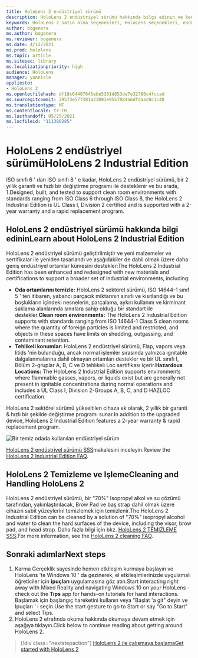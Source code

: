 ```yaml
---
title: HoloLens 2 endüstriyel sürümü
description: HoloLens 2 endüstriyel sürümü hakkında bilgi edinin ve kendinizinkini aldıktan sonra ne yapmanız gerektiğini öğrenin.
keywords: HoloLens 2 satın alma seçenekleri, HoloLens seçenekleri, endüstriyel sürüm
author: bogenera
ms.author: bogenera
ms.reviewer: bogenera
ms.date: 4/12/2021
ms.prod: hololens
ms.topic: article
ms.sitesec: library
ms.localizationpriority: high
audience: HoloLens
manager: yannisle
appliesto:
- HoloLens 2
ms.openlocfilehash: df18c64487645ebe5381d853de7e32780c4fccad
ms.sourcegitcommit: 29573e577381a23891e9557884a6dfdaac0c1c48
ms.translationtype: MT
ms.contentlocale: tr-TR
ms.lasthandoff: 05/25/2021
ms.locfileid: "111380285"
---
```

# <a name="hololens-2-industrial-edition"></a><span data-ttu-id="ad8ac-104">HoloLens 2 endüstriyel sürümü</span><span class="sxs-lookup"><span data-stu-id="ad8ac-104">HoloLens 2 Industrial Edition</span></span>

<span data-ttu-id="ad8ac-105">ISO sınıfı 6 ' dan ISO sınıfı 8 ' e kadar, HoloLens 2 endüstriyel sürümü, bir 2 yıllık garanti ve hızlı bir değiştirme programı ile desteklenir ve bu arada, 1.</span><span class="sxs-lookup"><span data-stu-id="ad8ac-105">Designed, built, and tested to support clean room environments with standards ranging from ISO Class 6 through ISO Class 8, the HoloLens 2 Industrial Edition is UL Class I, Division 2 certified and is supported with a 2-year warranty and a rapid replacement program.</span></span>

## <a name="learn-about-hololens-2-industrial-edition"></a><span data-ttu-id="ad8ac-106">HoloLens 2 endüstriyel sürümü hakkında bilgi edinin</span><span class="sxs-lookup"><span data-stu-id="ad8ac-106">Learn about HoloLens 2 Industrial Edition</span></span>

<span data-ttu-id="ad8ac-107">HoloLens 2 endüstriyel sürümü geliştirilmiştir ve yeni malzemeler ve sertifikalar ile yeniden tasarlandı ve aşağıdakiler de dahil olmak üzere daha geniş endüstriyel ortamlar kümesini destekler:</span><span class="sxs-lookup"><span data-stu-id="ad8ac-107">The HoloLens 2 Industrial Edition has been enhanced and redesigned with new materials and certifications to support a broader set of industrial environments, including:</span></span>

- <span data-ttu-id="ad8ac-108">**Oda ortamlarını temizle:** HoloLens 2 sektörel sürümü, ISO 14644-1 sınıf 5 ' ten itibaren, yabancı parçacık miktarının sınırlı ve kısıtlandığı ve bu boşlukların içindeki nesnelerin, parçalama, aykırı kullanım ve kirminant saklama alanlarında sınırlara sahip olduğu bir standart ile destekler.</span><span class="sxs-lookup"><span data-stu-id="ad8ac-108">**Clean room environments:** The HoloLens 2 Industrial Edition supports with standards ranging from ISO 14644-1 Class 5 clean rooms where the quantity of foreign particles is limited and restricted, and objects in these spaces have limits on shedding, outgassing, and contaminant retention.</span></span>
- <span data-ttu-id="ad8ac-109">**Tehlikeli konumlar:** HoloLens 2 endüstriyel sürümü, Flap, vapors veya litids 'nin bulunduğu, ancak normal işlemler sırasında yalnızca ıgnitable dalgalanmalarına dahil olmayan ortamları destekler ve bir UL sınıfı I, Bölüm 2-gruplar A, B, C ve D tehlıkelı Loc sertifikası içerir.</span><span class="sxs-lookup"><span data-stu-id="ad8ac-109">**Hazardous Locations:** The HoloLens 2 Industrial Edition supports environments where flammable gasses, vapors, or liquids exist but are generally not present in ignitable concentrations during normal operations and includes a UL Class I, Division 2-Groups A, B, C, and D HAZLOC certification.</span></span>

<span data-ttu-id="ad8ac-110">HoloLens 2 sektörel sürümü yükseltilen cihaza ek olarak, 2 yıllık bir garanti & hızlı bir şekilde değiştirme programı sunar.</span><span class="sxs-lookup"><span data-stu-id="ad8ac-110">In addition to the upgraded device, HoloLens 2 Industrial Edition features a 2-year warranty & rapid replacement program.</span></span>

![Bir temiz odada kullanılan endüstriyel sürüm](./images/ie-small-pic.png)

<span data-ttu-id="ad8ac-112">[HoloLens 2 endüstriyel sürümü SSS](hololens2-industrial-edition-faq.md)makalesini inceleyin.</span><span class="sxs-lookup"><span data-stu-id="ad8ac-112">Review the [HoloLens 2 Industrial Edition FAQ](hololens2-industrial-edition-faq.md).</span></span>

## <a name="cleaning-and-handling-hololens-2"></a><span data-ttu-id="ad8ac-113">HoloLens 2 Temizleme ve Işleme</span><span class="sxs-lookup"><span data-stu-id="ad8ac-113">Cleaning and Handling HoloLens 2</span></span>

<span data-ttu-id="ad8ac-114">HoloLens 2 endüstriyel sürümü, bir "70%" Isopropyl alkol ve su çözümü tarafından, yakınlaştırılacak, Brow Pad ve baş strap dahil olmak üzere cihazın sabit yüzeylerini temizlemek için temizlenir.</span><span class="sxs-lookup"><span data-stu-id="ad8ac-114">The HoloLens 2 Industrial Edition can be cleaned by a solution of "70%" isopropyl alcohol and water to clean the hard surfaces of the device, including the visor, brow pad, and head strap.</span></span> <span data-ttu-id="ad8ac-115">Daha fazla bilgi için bkz. [HoloLens 2 TEMIZLEME SSS](https://docs.microsoft.com/hololens/hololens2-maintenance).</span><span class="sxs-lookup"><span data-stu-id="ad8ac-115">For more information, see the [HoloLens 2 cleaning FAQ](https://docs.microsoft.com/hololens/hololens2-maintenance).</span></span>

## <a name="next-steps"></a><span data-ttu-id="ad8ac-116">Sonraki adımlar</span><span class="sxs-lookup"><span data-stu-id="ad8ac-116">Next steps</span></span>

1. <span data-ttu-id="ad8ac-117">Karma Gerçeklik sayesinde hemen etkileşim kurmaya başlayın ve HoloLens 'te Windows 10 ' da gezinerek, el etkileşimlerinizde uygulamalı öğreticiler için **ipuçları** uygulamasına göz atın.</span><span class="sxs-lookup"><span data-stu-id="ad8ac-117">Start interacting right away with Mixed Reality and navigating Windows 10 on your HoloLens - check out the **Tips** app for hands-on tutorials for hand interactions.</span></span> <span data-ttu-id="ad8ac-118">Başlamak için başlangıç hareketini kullanın veya "Başlat 'a git" deyin ve Ipuçları ' ı seçin.</span><span class="sxs-lookup"><span data-stu-id="ad8ac-118">Use the start gesture to go to Start or say "Go to Start" and select Tips.</span></span>
1. <span data-ttu-id="ad8ac-119">HoloLens 2 etrafında okuma hakkında okumaya devam etmek için aşağıya tıklayın.</span><span class="sxs-lookup"><span data-stu-id="ad8ac-119">Click below to continue reading about getting around HoloLens 2.</span></span>

> [!div class="nextstepaction"]
> [<span data-ttu-id="ad8ac-120">HoloLens 2 ile çalışmaya başlama</span><span class="sxs-lookup"><span data-stu-id="ad8ac-120">Get started with HoloLens 2</span></span>](hololens2-basic-usage.md)
